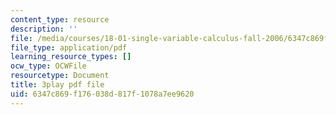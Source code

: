 ```yaml
---
content_type: resource
description: ''
file: /media/courses/18-01-single-variable-calculus-fall-2006/6347c869f176038d817f1078a7ee9620_9v25gg2qJYE.pdf
file_type: application/pdf
learning_resource_types: []
ocw_type: OCWFile
resourcetype: Document
title: 3play pdf file
uid: 6347c869-f176-038d-817f-1078a7ee9620
---
```

